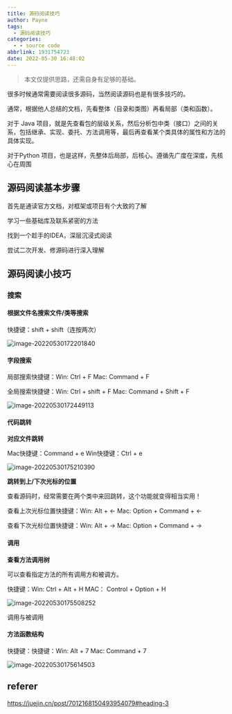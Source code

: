 ```yaml
---
title: 源码阅读技巧
author: Payne
tags:
  - 源码阅读技巧
categories:
  - - source code
abbrlink: 1931754723
date: 2022-05-30 16:48:02
---
```




> 本文仅提供思路，还需自身有足够的基础。

很多时候通常需要阅读很多源码，当然阅读源码也是有很多技巧的。

通常，根据他人总结的文档，先看整体（目录和类图）再看局部（类和函数）。

对于 Java 项目，就是先查看包的层级关系，然后分析包中类（接口）之间的关系，包括继承、实现、委托、方法调用等，最后再查看某个类具体的属性和方法的具体实现。

对于Python 项目，也是这样，先整体后局部，后核心。遵循先广度在深度，先核心在周围

## 源码阅读基本步骤

首先是通读官方文档，对框架或项目有个大致的了解

学习一些基础库及联系紧密的方法

找到一个趁手的IDEA，深层沉浸式阅读

尝试二次开发、修源码进行深入理解

## 源码阅读小技巧

### 搜索

#### 根据文件名搜索文件/类等搜索

快捷键：shift + shift（连按两次）

![image-20220530172201840](https://tva1.sinaimg.cn/large/e6c9d24egy1h2qk0490gjj20u00v8myv.jpg)

#### **字段搜索**

局部搜索快捷键：Win: Ctrl + F Mac: Command + F

全局搜索快捷键：Win: Ctrl + shift + F Mac: Command + Shift + F

![image-20220530172449113](https://tva1.sinaimg.cn/large/e6c9d24egy1h2qk2z3utsj20xm0t0djk.jpg)

#### 代码跳转

**对应文件跳转**

Mac快捷键：Command + e Win快捷键：Ctrl + e

![image-20220530175210390](https://tva1.sinaimg.cn/large/e6c9d24egy1h2qkvg0g5kj20so0ig400.jpg)

**跳转到上/下次光标的位置**

查看源码时，经常需要在两个类中来回跳转，这个功能就变得相当实用！

查看上次光标位置快捷键：Win: Alt + ← Mac: Option + Command + ←

查看下次光标位置快捷键：Win: Alt + → Mac: Option + Command + →

#### 调用

**查看方法调用树**

可以查看指定方法的所有调用方和被调方。

快捷键：Win: Ctrl + Alt + H MAC： Control + Option + H

![image-20220530175508252](https://tva1.sinaimg.cn/large/e6c9d24egy1h2qkyity7aj20qq0cydgo.jpg)

调用与被调用

#### 方法函数结构

快捷键：快捷键：Win: Alt + 7 Mac: Command + 7

![image-20220530175614503](https://tva1.sinaimg.cn/large/e6c9d24egy1h2qkzo9kl2j212q0gy0tl.jpg)

## referer

https://juejin.cn/post/7012168150493954079#heading-3
